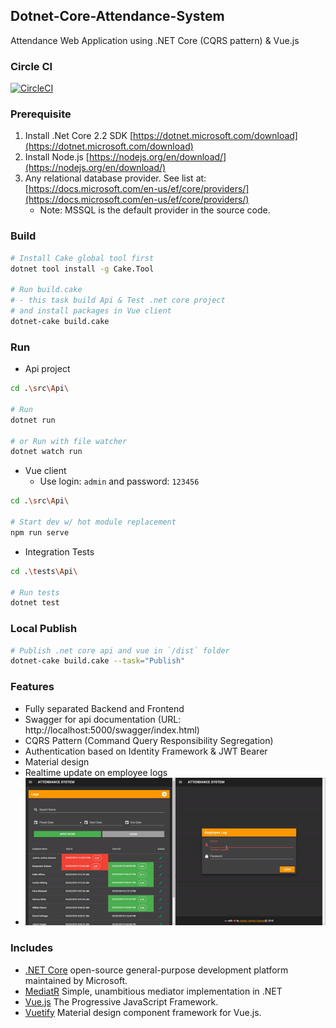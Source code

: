 ## Dotnet-Core-Attendance-System ##

Attendance Web Application using .NET Core (CQRS pattern) & Vue.js

### Circle CI ###

[![CircleCI](https://circleci.com/gh/jioo/Dotnet-Core-Attendance-System.svg?style=svg)](https://circleci.com/gh/jioo/Dotnet-Core-Attendance-System)

### Prerequisite ###
1. Install .Net Core 2.2 SDK [https://dotnet.microsoft.com/download](https://dotnet.microsoft.com/download)
2. Install Node.js [https://nodejs.org/en/download/](https://nodejs.org/en/download/)
3. Any relational database provider. See list at: [https://docs.microsoft.com/en-us/ef/core/providers/](https://docs.microsoft.com/en-us/ef/core/providers/)
    - Note: MSSQL is the default provider in the source code.

### Build ###
```bash
# Install Cake global tool first
dotnet tool install -g Cake.Tool

# Run build.cake
# - this task build Api & Test .net core project
# and install packages in Vue client
dotnet-cake build.cake
```

### Run ###
- Api project
```bash
cd .\src\Api\

# Run 
dotnet run

# or Run with file watcher
dotnet watch run
```
- Vue client
    - Use login: `admin` and password: `123456`
```bash
cd .\src\Api\

# Start dev w/ hot module replacement
npm run serve
```
- Integration Tests
```bash
cd .\tests\Api\

# Run tests 
dotnet test
```

### Local Publish ###
```bash
# Publish .net core api and vue in `/dist` folder
dotnet-cake build.cake --task="Publish"
```

### Features ###

* Fully separated Backend and Frontend
* Swagger for api documentation (URL: http://localhost:5000/swagger/index.html)
* CQRS Pattern (Command Query Responsibility Segregation)
* Authentication based on Identity Framework & JWT Bearer
* Material design
* Realtime update on employee logs
* ![Realtime Demo](realtime-demo.gif)


### Includes ###

* [.NET Core](https://docs.microsoft.com/en-us/dotnet/core/) open-source general-purpose development platform maintained by Microsoft. 
* [MediatR](https://github.com/jbogard/MediatR) Simple, unambitious mediator implementation in .NET
* [Vue.js](https://vuejs.org/) The Progressive JavaScript Framework.
* [Vuetify](https://vuetifyjs.com/en/) Material design component framework for Vue.js.